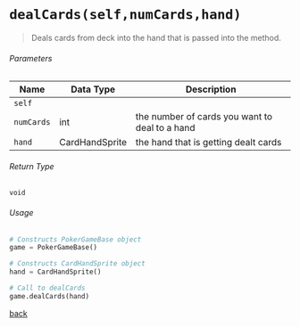 <!-- Method Name -->

# <code>dealCards(self,numCards,hand)</code>

<!-- Method Description -->
> Deals cards from deck into the hand that is passed into the method.

<!-- Parameters -->
###### Parameters
| Name       | Data Type      | Description                                    |
| ---------- | -------------- | ---------------------------------------------- |
| `self`     |                |                                                |
| `numCards` | int            | the number of cards you want to deal to a hand |
| `hand`     | CardHandSprite | the hand that is getting dealt cards           |

<!-- Return Type -->
###### Return Type
`void`

<!-- Method Example -->
###### Usage
```python
# Constructs PokerGameBase object
game = PokerGameBase()

# Constructs CardHandSprite object
hand = CardHandSprite()

# Call to dealCards
game.dealCards(hand)
```
<!-- Back to className.md -->
<!-- The path in this link will be the one that is used for the component -->
[back](../PokerGameBase.md)